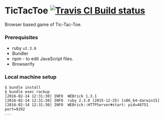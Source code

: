 # TicTacToe [![Travis CI Build status](https://travis-ci.org/balaji/TicTacToe.svg?branch=master "Travis CI")](https://travis-ci.org/balaji/TicTacToe)

Browser based game of Tic-Tac-Toe.

### Prerequisites
* ruby `v2.3.0`
* Bundler
* npm - to edit JavaScript files.
* Browserify

### Local machine setup

```
$ bundle install
$ bundle exec rackup
[2016-02-14 12:31:30] INFO  WEBrick 1.3.1
[2016-02-14 12:31:30] INFO  ruby 2.3.0 (2015-12-25) [x86_64-darwin15]
[2016-02-14 12:31:30] INFO  WEBrick::HTTPServer#start: pid=48751 port=9292
...
```

